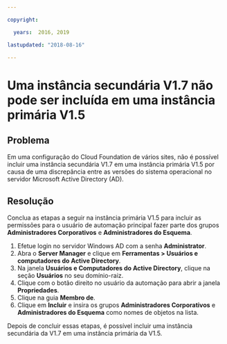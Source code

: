 ```yaml
---

copyright:

  years:  2016, 2019

lastupdated: "2018-08-16"

---
```


# Uma instância secundária V1.7 não pode ser incluída em uma instância primária V1.5

## Problema
Em uma configuração do Cloud Foundation de vários sites, não é possível incluir uma instância secundária V1.7 em uma instância primária V1.5 por causa de uma discrepância entre as versões do sistema operacional no servidor Microsoft Active Directory (AD).

## Resolução
Conclua as etapas a seguir na instância primária V1.5 para incluir as permissões para o usuário de automação principal fazer parte dos grupos **Administradores Corporativos** e **Administradores do Esquema**.

1. Efetue login no servidor Windows AD com a senha **Administrator**.
2. Abra o **Server Manager** e clique em **Ferramentas > Usuários e computadores do Active Directory**.
4. Na janela **Usuários e Computadores do Active Directory**, clique na seção **Usuários** no seu domínio-raiz.
5. Clique com o botão direito no usuário da automação para abrir a janela **Propriedades**.
6. Clique na guia **Membro de**.
7. Clique em **Incluir** e insira os grupos **Administradores Corporativos** e **Administradores do Esquema** como nomes de objetos na lista.  

Depois de concluir essas etapas, é possível incluir uma instância secundária da V1.7 em uma instância primária da V1.5.
